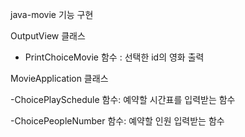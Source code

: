 
java-movie 기능 구현


OutputView 클래스

- PrintChoiceMovie 함수 : 선택한 id의 영화 출력

MovieApplication 클래스

-ChoicePlaySchedule 함수: 예약할 시간표를 입력받는 함수

-ChoicePeopleNumber 함수: 예약할 인원 입력받는 함수